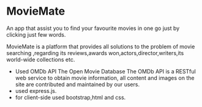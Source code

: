 # MovieMate
An app that assist you to find your favourite movies in one go just by clicking just few words.

MovieMate is a platform that provides all solutions to the problem of movie searching ,regarding its reviews,awards won,actors,director,writers,its world-wide collections etc.

* Used OMDb API
The Open Movie Database
The OMDb API is a RESTful web service to obtain movie information, all content and images on the site are contributed and maintained by our users. 
* used express.js.
* for client-side used bootstrap,html and css. 
